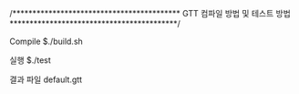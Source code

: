 /****************************************** GTT 컴파일 방법 및 테스트 방법 ******************************************/

Compile $./build.sh

실행 $./test

결과 파일 default.gtt
